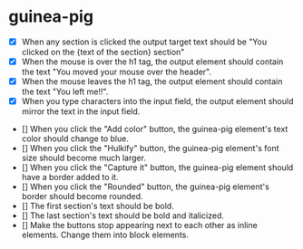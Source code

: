 # guinea-pig

- [x] When any section is clicked the output target text should be "You clicked on the {text of the section} section"
- [x] When the mouse is over the h1 tag, the output element should contain the text "You moved your mouse over the header".
- [x] When the mouse leaves the h1 tag, the output element should contain the text "You left me!!".
- [x] When you type characters into the input field, the output element should mirror the text in the input field.
- [] When you click the "Add color" button, the guinea-pig element's text color should change to blue.
- [] When you click the "Hulkify" button, the guinea-pig element's font size should become much larger.
- [] When you click the "Capture it" button, the guinea-pig element should have a border added to it.
- [] When you click the "Rounded" button, the guinea-pig element's border should become rounded.
- [] The first section's text should be bold.
- [] The last section's text should be bold and italicized.
- [] Make the buttons stop appearing next to each other as inline elements. Change them into block elements.